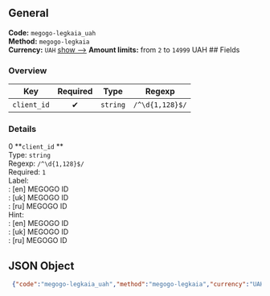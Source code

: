 ## General 
**Code:** `megogo-legkaia_uah`  
**Method:** `megogo-legkaia`  
**Currency:** `UAH` [show -->]() 
**Amount limits:** from `2`  to `14999`  UAH ## Fields 
### Overview 
|Key|Required|Type|Regexp| 
|:---:|:---:|:---:|:---:| 
|`client_id` |✔ |`string` |`/^\d{1,128}$/` | 
 
### Details 
0 **`client_id` **  
Type: `string`  
Regexp: `/^\d{1,128}$/`  
Required: `1`  
Label:  
: [en] MEGOGO ID  
: [uk] MEGOGO ID  
: [ru] MEGOGO ID  
Hint:  
: [en] MEGOGO ID  
: [uk] MEGOGO ID  
: [ru] MEGOGO ID  
## JSON Object 
```json
 {"code":"megogo-legkaia_uah","method":"megogo-legkaia","currency":"UAH","fields":[{"key":"client_id","type":"string","label":{"en":"MEGOGO ID","uk":"MEGOGO ID","ru":"MEGOGO ID"},"regexp":"\/^\\d{1,128}$\/","required":true,"position":1,"hint":{"en":"MEGOGO ID","uk":"MEGOGO ID","ru":"MEGOGO ID"},"example":"201956241"}],"amount_min":2,"amount_max":14999}```  
